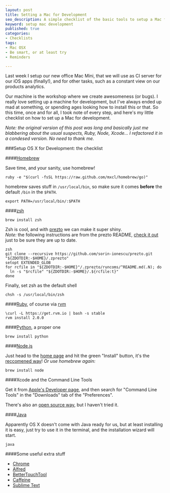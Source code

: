 ```yaml
---
layout: post
title: Setting a Mac for Development
seo_description: A simple checklist of the basic tools to setup a Mac for development
keyword: setup mac development
published: true
categories:
- Checklists
tags:
- Mac OSX
- Be smart, or at least try
- Reminders

---
```


Last week I setup our new office Mac Mini, that we will use as CI server for our iOS apps (finally!), and for other tasks, such as a constant view on our products analytics.

Our machine is the workshop where we create awesomeness (or bugs). I really love setting up a machine for development, but I've always ended up mad at something, or spending ages looking how to install this or that. So this time, once and for all, I took note of every step, and here's my little checklist on how to set up a Mac for development.

_Note: the original version of this post was long and basically just me blabbering about the usual suspects, Ruby, Node, Xcode… I refactored it in a condesed version. No need to thank me._

###Setup OS X for Development: the checklist

####[Homebrew](http://brew.sh/)

Save time, and your sanity, use homebrew!

	ruby -e "$(curl -fsSL https://raw.github.com/mxcl/homebrew/go)"

homebrew saves stuff in `/usr/local/bin`, so make sure it comes **before** the default `/bin` in the `$PATH`.

	export PATH=/usr/local/bin/:$PATH

####[zsh](http://www.zsh.org/)

	brew install zsh

Zsh is cool, and with [prezto](https://github.com/sorin-ionescu/prezto) we can make it super shiny. 
<br/>
_Note:_ the following instructions are from the prezto README, [check it out](https://github.com/sorin-ionescu/prezto#installation) just to be sure they are up to date.

	zsh
	git clone --recursive https://github.com/sorin-ionescu/prezto.git "${ZDOTDIR:-$HOME}/.zprezto"
	setopt EXTENDED_GLOB
	for rcfile in "${ZDOTDIR:-$HOME}"/.zprezto/runcoms/^README.md(.N); do
	  ln -s "$rcfile" "${ZDOTDIR:-$HOME}/.${rcfile:t}"
	done

Finally, set zsh as the default shell

	chsh -s /usr/local/bin/zsh

####[Ruby](https://www.ruby-lang.org/en/), of course via [rvm](https://rvm.io/)

	\curl -L https://get.rvm.io | bash -s stable
	rvm install 2.0.0

####[Python](http://www.python.org/), a proper one

	brew install python

####[Node.js](http://nodejs.org/)

Just head to the [home page](http://nodejs.org/) and hit the green "Install" button, it's the [reccomened way](https://github.com/joyent/node/wiki/Installing-Node.js-via-package-manager#osx)! _Or use homebrew again:_

	brew install node
	
####Xcode and the Command Line Tools

Get it from [Apple's Developer page](https://developer.apple.com/xcode/), and then search for "Command Line Tools" in the "Downloads" tab of the "Preferences".

There's also an [open source way](http://kennethreitz.org/xcode-gcc-and-homebrew/), but I haven't tried it.
	
####[Java](http://www.java.com/en/)

Apparently OS X doesn't come with Java ready for us, but at least installing it is easy, just try to use it in the terminal, and the installation wizard will start.

	java

####Some useful extra stuff

* [Chrome](http://www.google.com/chrome)
* [Alfred](http://www.alfredapp.com/)
* [BetterTouchTool](http://www.boastr.net/)
* [Caffeine](http://lightheadsw.com/caffeine/)
* [Sublime Text](http://www.sublimetext.com/)